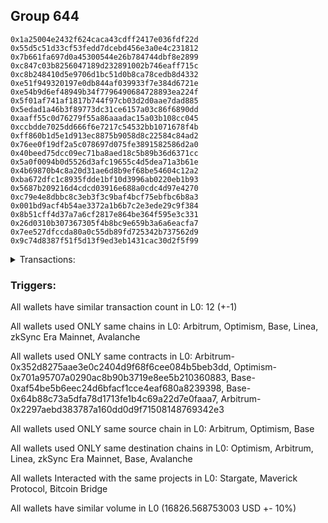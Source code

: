 ## Group 644

```0xc97ffee34f1a73e245c6589fa450d103d66cc7c8
0x1a25004e2432f624caca43cdff2417e036fdf22d
0x55d5c51d33cf53fedd7dcebd456e3a0e4c231812
0x7b661fa697d0a45300544e26b784744dbf8e2899
0xc847c03b8256047189d232891002b746eaff715c
0xc8b248410d5e9706d1bc51d0b8ca78cedb8d4332
0xe51f949320197e0db844af039933f7e384d6721e
0xe54b9d6ef48949b34f7796490684728893ea224f
0x5f01af741af1817b744f97cb03d2d0aae7dad885
0x5edad1a46b3f89773dc31ce6157a03c86f6890dd
0xaaff55c0d76279f55a86aaadac15a03b108cc045
0xccbdde7025dd666f6e7217c54532bb1071678f4b
0xff860b1d5e1d913ec8875b9058d8c22584c84ad2
0x76ee0f19df2a5c078697d075fe3891582586d2a0
0x40beed75dcc09ec71ba8aed18c5b89b36d6371cc
0x5a0f0094b0d5526d3afc19655c4d5dea71a3b61e
0x4b69870b4c8a20d31ae6d8b9ef68be54604c12a2
0xba672dfc1c8935fdde1bf10d3996ab0220eb1b93
0x5687b209216d4cdcd03916e688a0cdc4d97e4270
0xc79e4e8dbbc8c3eb3f3c9baf4bcf75ebfbc6b8a3
0x001bd9acf4b54ae3372a1b6b7c2e3ede29c9f384
0x8b51cff4d37a7a6cf2817e864be364f595e3c331
0x26d0310b307367305f4b8bc9e659b3a6a6eacfa7
0x7ee527dfccda80a0c55db89fd725342b737562d9
0x9c74d8387f51f5d13f9ed3eb1431cac30d2f5f99
```
<details>
<summary>Transactions:</summary>

Hashes: 

Wallet: 0xc97ffee34f1a73e245c6589fa450d103d66cc7c8

       Hash: 0x476b459a5b6caaaa519935389b4cbe6993ae2b64a17793897458d5a9eb7fda1a
         - source chain: Arbitrum
         - destination chain: Optimism
         - project: Stargate
         - contract: 0x352d8275aae3e0c2404d9f68f6cee084b5beb3dd
         - value USD: 2962.024723565
       Hash: 0xc7ad1efc722490eb30112d967590a4b36315b20db6141565c6a7aafacba5fb18
         - source chain: Arbitrum
         - destination chain: Optimism
         - project: Stargate
         - contract: 0x352d8275aae3e0c2404d9f68f6cee084b5beb3dd
         - value USD: 3.266555262
       Hash: 0xcca7d6e8ff145baf2d4eb6298b2b45d813542d725a3c953266a73e4d6e37574b
         - source chain: Optimism
         - destination chain: Arbitrum
         - project: Stargate
         - contract: 0x701a95707a0290ac8b90b3719e8ee5b210360883
         - value USD: 2960.247510304
       Hash: 0x6af355dfea9a9427db574b08f10a0585ac2285ea3e02c4e033d0858d2a8c9081
         - source chain: Base
         - destination chain: Linea
         - project: Stargate
         - contract: 0xaf54be5b6eec24d6bfacf1cce4eaf680a8239398
         - value USD: 3.134185343
       Hash: 0x7247daa513621b392f6d84ac7590e67cd6302315e9357dc1de5968fd4508dd6e
         - source chain: Base
         - destination chain: zkSync Era Mainnet
         - project: Maverick Protocol
         - contract: 0x64b88c73a5dfa78d1713fe1b4c69a22d7e0faaa7
       Hash: 0x96f456d544a3e10245bad809993cca8866c8ac61d3f010d815e8093822f0c60c
         - source chain: Arbitrum
         - destination chain: Base
         - project: Stargate
         - contract: 0x352d8275aae3e0c2404d9f68f6cee084b5beb3dd
         - value USD: 2665.371024401
       Hash: 0x18e949408b4febec5a4abccaaf050bbbee1903aaad6c7a84ec9e79f0f6dc899e
         - source chain: Arbitrum
         - destination chain: Avalanche
         - project: Bitcoin Bridge
         - contract: 0x2297aebd383787a160dd0d9f71508148769342e3
         - value USD: 3.193380199
       Hash: 0xf18864b7dbad92ae082a0cf3383c3a200dbcef390f8748b3794b3c84ceb3c17e
         - source chain: Base
         - destination chain: Arbitrum
         - project: Stargate
         - contract: 0xaf54be5b6eec24d6bfacf1cce4eaf680a8239398
         - value USD: 2668.691285569
       Hash: 0x8d1858bf46681187b9b231b93d78ad0b0759a26152bb67b884ca5c417102affa
         - source chain: Arbitrum
         - destination chain: Base
         - project: Stargate
         - contract: 0x352d8275aae3e0c2404d9f68f6cee084b5beb3dd
         - value USD: 2769.039408315
       Hash: 0xcb0c5c9e2e5867bf38eaa6fcc7fbcbaef3d0749e66cd34a5427c95a4997ed53c
         - source chain: Arbitrum
         - destination chain: Linea
         - project: Stargate
         - contract: 0x352d8275aae3e0c2404d9f68f6cee084b5beb3dd
         - value USD: 3.737409629
       Hash: 0xb074c32ab492b14ff0f322a76e629398db60cd93228f54b50809ea2979a21e67
         - source chain: Base
         - destination chain: Arbitrum
         - project: Stargate
         - contract: 0xaf54be5b6eec24d6bfacf1cce4eaf680a8239398
         - value USD: 2781.439353936
       Hash: 0x4eb3186c0af06b87d0a82d8188024121b86ff19df285b59f0abcef6d602f6ea5
         - source chain: Base
         - destination chain: Linea
         - project: Stargate
         - contract: 0xaf54be5b6eec24d6bfacf1cce4eaf680a8239398
         - value USD: 6.42391648
Wallet: 0x1a25004e2432f624caca43cdff2417e036fdf22d

       Hash:0x0860f8512015b347f26045e69810b33fd81429f95493fbe4179465ac7dffaed8
         - source chain: Arbitrum
         - destination chain: Optimism
         - project: Stargate
         - contract: 0x352d8275aae3e0c2404d9f68f6cee084b5beb3dd
         - value USD: 2962.024723565
       Hash:0xeff6fac27e9c44a6a4765368579bc536d55b947d7ea05605e68b4b8a5477cc02
         - source chain: Arbitrum
         - destination chain: Optimism
         - project: Stargate
         - contract: 0x352d8275aae3e0c2404d9f68f6cee084b5beb3dd
         - value USD: 3.266555204
       Hash:0xc236966d6a1f49481f21241d72b5ebcace8c7672afe45d1929f0d28fc307f5b1
         - source chain: Optimism
         - destination chain: Arbitrum
         - project: Stargate
         - contract: 0x701a95707a0290ac8b90b3719e8ee5b210360883
         - value USD: 2960.247510304
       Hash:0xbb61fe7d3cf7ca9f226b72a70e56d49d896615ebf1f727376fb1a9300f5eb326
         - source chain: Base
         - destination chain: Linea
         - project: Stargate
         - contract: 0xaf54be5b6eec24d6bfacf1cce4eaf680a8239398
         - value USD: 3.134185343
       Hash:0xa3ead88da1a6f15d8952cb06db5d0fbd151ed9b70c9d09527b2293237ec197b3
         - source chain: Base
         - destination chain: zkSync Era Mainnet
         - project: Maverick Protocol
         - contract: 0x64b88c73a5dfa78d1713fe1b4c69a22d7e0faaa7
       Hash:0xc9806ceb8b73352ffd994ec9c3d4b0671729e6c612c3896f4adb5095680eb664
         - source chain: Arbitrum
         - destination chain: Base
         - project: Stargate
         - contract: 0x352d8275aae3e0c2404d9f68f6cee084b5beb3dd
         - value USD: 2665.366910738
       Hash:0xd889fff3d69360ab287e51f7c14fb7bfd55382bc4efb843d17ca40c1961ed453
         - source chain: Arbitrum
         - destination chain: Avalanche
         - project: Bitcoin Bridge
         - contract: 0x2297aebd383787a160dd0d9f71508148769342e3
         - value USD: 3.21917943
       Hash:0x22a3fae44b6724dbbfedcde6e174c874d78e847547a772537c9cc3cb39a17b11
         - source chain: Base
         - destination chain: Arbitrum
         - project: Stargate
         - contract: 0xaf54be5b6eec24d6bfacf1cce4eaf680a8239398
         - value USD: 2668.686710775
       Hash:0x1b94132bedad29746f35df79b6aefc16ff5f1a850eecd4aae2c1481a8b9ed59b
         - source chain: Arbitrum
         - destination chain: Base
         - project: Stargate
         - contract: 0x352d8275aae3e0c2404d9f68f6cee084b5beb3dd
         - value USD: 2732.199040439
       Hash:0xeaa30a43a3482ef7a73f58dcb575de149703dabc372fd9ce4ea939d8e3415fc2
         - source chain: Arbitrum
         - destination chain: Linea
         - project: Stargate
         - contract: 0x352d8275aae3e0c2404d9f68f6cee084b5beb3dd
         - value USD: 3.737409629
       Hash:0x9c4e8162b2c210e988aa46bdd4bf5e59171339a28776638aa4af7152bdde5f53
         - source chain: Base
         - destination chain: Arbitrum
         - project: Stargate
         - contract: 0xaf54be5b6eec24d6bfacf1cce4eaf680a8239398
         - value USD: 2760.563876866
       Hash:0x2b50d3693feb01d70a50f55530c9a7f0fb8ad1a9ca68366f5344ef5e7a812ad3
         - source chain: Base
         - destination chain: Linea
         - project: Stargate
         - contract: 0xaf54be5b6eec24d6bfacf1cce4eaf680a8239398
         - value USD: 6.42391648
Wallet: 0x55d5c51d33cf53fedd7dcebd456e3a0e4c231812

       Hash:0x58ac4f7bc7d0610414690f9cb6965a6a4e2e080b8f576613da96fdf1a49abe84
         - source chain: Arbitrum
         - destination chain: Optimism
         - project: Stargate
         - contract: 0x352d8275aae3e0c2404d9f68f6cee084b5beb3dd
         - value USD: 2962.024723565
       Hash:0x869a267876a784c3f47f20eaa5fcae1c01b54e75e4af9fe699476ef856900205
         - source chain: Arbitrum
         - destination chain: Optimism
         - project: Stargate
         - contract: 0x352d8275aae3e0c2404d9f68f6cee084b5beb3dd
         - value USD: 3.266554913
       Hash:0x4b694fcbfb874eb1c28ea30a6e006a1d8dff3ac9128ca8dde9af1d3dfea9a4a7
         - source chain: Optimism
         - destination chain: Arbitrum
         - project: Stargate
         - contract: 0x701a95707a0290ac8b90b3719e8ee5b210360883
         - value USD: 2960.247510304
       Hash:0x7921049b1511e8a7da4f4cfff56c86917cf0a17b93ea04e8e0b04e2ce215c2fc
         - source chain: Base
         - destination chain: Linea
         - project: Stargate
         - contract: 0xaf54be5b6eec24d6bfacf1cce4eaf680a8239398
         - value USD: 3.134185343
       Hash:0xd8f76e4407a800be12930d9914123d050a2840a3028b8436dda474544244be6d
         - source chain: Base
         - destination chain: zkSync Era Mainnet
         - project: Maverick Protocol
         - contract: 0x64b88c73a5dfa78d1713fe1b4c69a22d7e0faaa7
       Hash:0x8af32161ad4a46324e0c82ae38eeb42183e887439125a717eab6676a0213ed3e
         - source chain: Arbitrum
         - destination chain: Base
         - project: Stargate
         - contract: 0x352d8275aae3e0c2404d9f68f6cee084b5beb3dd
         - value USD: 2669.786061566
       Hash:0x0b453a37313e372c627b41c41c0cf23a948364f7069b9834728e8c9f158823e2
         - source chain: Arbitrum
         - destination chain: Avalanche
         - project: Bitcoin Bridge
         - contract: 0x2297aebd383787a160dd0d9f71508148769342e3
         - value USD: 3.1886739
       Hash:0x2675c8a0358d8abd1971899355e845d7db14b2d227ad0a002d78cb8d80524703
         - source chain: Base
         - destination chain: Arbitrum
         - project: Stargate
         - contract: 0xaf54be5b6eec24d6bfacf1cce4eaf680a8239398
         - value USD: 2673.106355072
       Hash:0x5ba8b0a61fa5da3ea32f8816e086a3c83a470a4cfdfc4a18f48d83ffc3cb611c
         - source chain: Arbitrum
         - destination chain: Base
         - project: Stargate
         - contract: 0x352d8275aae3e0c2404d9f68f6cee084b5beb3dd
         - value USD: 2813.709267299
       Hash:0x69b51b27dad2689b4e4fc7a9cdd4c26ce4fb8ff4d4f4e0723ffc76447c5e7fe2
         - source chain: Arbitrum
         - destination chain: Linea
         - project: Stargate
         - contract: 0x352d8275aae3e0c2404d9f68f6cee084b5beb3dd
         - value USD: 3.737409629
       Hash:0xd19781db0461266edeffa69e7356a588722936a162b5d330fd8939aa45aba2c8
         - source chain: Base
         - destination chain: Arbitrum
         - project: Stargate
         - contract: 0xaf54be5b6eec24d6bfacf1cce4eaf680a8239398
         - value USD: 2826.049300499
       Hash:0x6c15cc0f7c600f23ea787b6218393ab08b724badc91d93a5249dc9fd8e2e89ba
         - source chain: Base
         - destination chain: Linea
         - project: Stargate
         - contract: 0xaf54be5b6eec24d6bfacf1cce4eaf680a8239398
         - value USD: 6.42391648
Wallet: 0x7b661fa697d0a45300544e26b784744dbf8e2899

       Hash:0x6796b44c6de8ec3846058db28254e27dd02ac184f65d8a55d817fba4302827eb
         - source chain: Arbitrum
         - destination chain: Optimism
         - project: Stargate
         - contract: 0x352d8275aae3e0c2404d9f68f6cee084b5beb3dd
         - value USD: 2962.024723565
       Hash:0x139b6300199864ad6833e86e987b105dd7ef4c0140007cdb495328d4d96a9625
         - source chain: Arbitrum
         - destination chain: Optimism
         - project: Stargate
         - contract: 0x352d8275aae3e0c2404d9f68f6cee084b5beb3dd
         - value USD: 3.266554853
       Hash:0x93f03bd3cfc1f9438128244ca3a11f553e949eee43525f57c45cd3147b4cf629
         - source chain: Optimism
         - destination chain: Arbitrum
         - project: Stargate
         - contract: 0x701a95707a0290ac8b90b3719e8ee5b210360883
         - value USD: 2960.247510304
       Hash:0x5b736b46b78305919af695bec7b36bbd6daafe80556fd121e3ff7c5506a31f08
         - source chain: Base
         - destination chain: Linea
         - project: Stargate
         - contract: 0xaf54be5b6eec24d6bfacf1cce4eaf680a8239398
         - value USD: 3.134185343
       Hash:0x0f44f71855b883665865a40237d9443a27e5e2b58c005a7b1704c566b13dff28
         - source chain: Base
         - destination chain: zkSync Era Mainnet
         - project: Maverick Protocol
         - contract: 0x64b88c73a5dfa78d1713fe1b4c69a22d7e0faaa7
       Hash:0x5e160bf7b1d5916df3c7e77bd500bd43dd9b1a989bf58a7c94633338ba7a04b9
         - source chain: Arbitrum
         - destination chain: Base
         - project: Stargate
         - contract: 0x352d8275aae3e0c2404d9f68f6cee084b5beb3dd
         - value USD: 2669.689303443
       Hash:0xeca4c4a88b2df46f73466058cea5e4cc3361ab6d6d6d7fcea9b4944a98e08e04
         - source chain: Arbitrum
         - destination chain: Avalanche
         - project: Bitcoin Bridge
         - contract: 0x2297aebd383787a160dd0d9f71508148769342e3
         - value USD: 3.265031183
       Hash:0x2ab3bdf5dcfee4f1d859c3559ca5b0cf4cddd075600bd2496c7e77b40f2ef635
         - source chain: Base
         - destination chain: Arbitrum
         - project: Stargate
         - contract: 0xaf54be5b6eec24d6bfacf1cce4eaf680a8239398
         - value USD: 2673.010135244
       Hash:0xd4aa28b98bc54912a410267ec22ed203e3b4361936ab90ee886cc6d6e95ae902
         - source chain: Arbitrum
         - destination chain: Base
         - project: Stargate
         - contract: 0x352d8275aae3e0c2404d9f68f6cee084b5beb3dd
         - value USD: 2786.715716327
       Hash:0x291da3e9a68728180c53c9e48491f0959cbe21459cdc5a66920743fbfbac18f7
         - source chain: Arbitrum
         - destination chain: Linea
         - project: Stargate
         - contract: 0x352d8275aae3e0c2404d9f68f6cee084b5beb3dd
         - value USD: 3.737409629
       Hash:0x137e4bf40ae9b5d29fd3cc340d41b1e072ecfc0efe38ecf1e11d15218ced6814
         - source chain: Base
         - destination chain: Arbitrum
         - project: Stargate
         - contract: 0xaf54be5b6eec24d6bfacf1cce4eaf680a8239398
         - value USD: 2799.036810283
       Hash:0xa6f9ef4c790cc379f2385f0e1a309bd701b2cd3f3da6ce0dfe9a4ecc1d880279
         - source chain: Base
         - destination chain: Linea
         - project: Stargate
         - contract: 0xaf54be5b6eec24d6bfacf1cce4eaf680a8239398
         - value USD: 6.42391648
Wallet: 0xc847c03b8256047189d232891002b746eaff715c

       Hash:0x6d09ad1a15f9b3aa6bc77c7d1c3cf71f51b002cf777ec9e7283946f6d86f4c7a
         - source chain: Arbitrum
         - destination chain: Optimism
         - project: Stargate
         - contract: 0x352d8275aae3e0c2404d9f68f6cee084b5beb3dd
         - value USD: 2938.308436146
       Hash:0xa108f58ed16e77cdc7926778465d435d6020ba308ab9bd7bb419b6f721dddf13
         - source chain: Arbitrum
         - destination chain: Optimism
         - project: Stargate
         - contract: 0x352d8275aae3e0c2404d9f68f6cee084b5beb3dd
         - value USD: 3.266491626
       Hash:0x722b2bbf1ec6f2cde4e845768e2654596687cf04f30b98760a2cf5fdbad326ea
         - source chain: Optimism
         - destination chain: Arbitrum
         - project: Stargate
         - contract: 0x701a95707a0290ac8b90b3719e8ee5b210360883
         - value USD: 2936.545451958
       Hash:0x845273260c1854966f5e47b4da743b049707a1f99455da6122e001cef1c052ad
         - source chain: Base
         - destination chain: Linea
         - project: Stargate
         - contract: 0xaf54be5b6eec24d6bfacf1cce4eaf680a8239398
         - value USD: 3.134185343
       Hash:0xd8b8c7fbda5c9b47e37b3db48a64525cdbfeacc0cb25345a1f51858aed4d2615
         - source chain: Base
         - destination chain: zkSync Era Mainnet
         - project: Maverick Protocol
         - contract: 0x64b88c73a5dfa78d1713fe1b4c69a22d7e0faaa7
       Hash:0x8d2dc649e7d1d8ba709c10bc38af935d80cff5663454133816f487ebf33b7a9f
         - source chain: Arbitrum
         - destination chain: Base
         - project: Stargate
         - contract: 0x352d8275aae3e0c2404d9f68f6cee084b5beb3dd
         - value USD: 2641.999804541
       Hash:0x2b848666bffeb000edbd82adf486fb3214114b483a67cd442a653a1e93ad216c
         - source chain: Arbitrum
         - destination chain: Avalanche
         - project: Bitcoin Bridge
         - contract: 0x2297aebd383787a160dd0d9f71508148769342e3
         - value USD: 3.240778192
       Hash:0xda0b51880eaa5c2a8d58302c36ff4633f31d967e7e2d19559a1df017438ea792
         - source chain: Base
         - destination chain: Arbitrum
         - project: Stargate
         - contract: 0xaf54be5b6eec24d6bfacf1cce4eaf680a8239398
         - value USD: 2645.319369392
       Hash:0x8804589c2f5231c418a008655e3b9f766668bc282f720ce8e79586b16b55dda6
         - source chain: Arbitrum
         - destination chain: Base
         - project: Stargate
         - contract: 0x352d8275aae3e0c2404d9f68f6cee084b5beb3dd
         - value USD: 2775.538555441
       Hash:0x32a4ee6ad4ff0d8cde825ef0ccd15fd02ad00a14bfce460e8d85d3ba6a7df200
         - source chain: Arbitrum
         - destination chain: Linea
         - project: Stargate
         - contract: 0x352d8275aae3e0c2404d9f68f6cee084b5beb3dd
         - value USD: 3.737409629
       Hash:0x503eb28a811e6095ec60ef2233a8f9d5af1f6d37a0012d82dd671c5baae34573
         - source chain: Base
         - destination chain: Arbitrum
         - project: Stargate
         - contract: 0xaf54be5b6eec24d6bfacf1cce4eaf680a8239398
         - value USD: 2787.834250655
       Hash:0x1ddaa65cf4e416abe89fa3f548932f0c0454e6096fd35b192d380bde30a5cb09
         - source chain: Base
         - destination chain: Linea
         - project: Stargate
         - contract: 0xaf54be5b6eec24d6bfacf1cce4eaf680a8239398
         - value USD: 6.42391648
Wallet: 0xc8b248410d5e9706d1bc51d0b8ca78cedb8d4332

       Hash:0xba9731c8ad52886803cb2f8c01bcf2f254632841e220a61dbdc51da81dccaaba
         - source chain: Arbitrum
         - destination chain: Optimism
         - project: Stargate
         - contract: 0x352d8275aae3e0c2404d9f68f6cee084b5beb3dd
         - value USD: 2958.471362899
       Hash:0x395fa62421b9f885a83af26512c7898d768c4c4e2e94a6d06f65e3b936da68e4
         - source chain: Arbitrum
         - destination chain: Optimism
         - project: Stargate
         - contract: 0x352d8275aae3e0c2404d9f68f6cee084b5beb3dd
         - value USD: 3.265408338
       Hash:0xca0594d9512c16c4b6a9cf71d04b9d9422033e6cb76b76c956d8da86079cb0dc
         - source chain: Optimism
         - destination chain: Arbitrum
         - project: Stargate
         - contract: 0x701a95707a0290ac8b90b3719e8ee5b210360883
         - value USD: 2956.69628035
       Hash:0x7a330bba1eadde0a9e630f1174a7ca095e1413ab0a8094590af17f10213884c1
         - source chain: Base
         - destination chain: Linea
         - project: Stargate
         - contract: 0xaf54be5b6eec24d6bfacf1cce4eaf680a8239398
         - value USD: 3.134185343
       Hash:0x6c25fe884dd436afbe43808e2ec8283e16ceb799e5d97610f7b42b10190267e1
         - source chain: Base
         - destination chain: zkSync Era Mainnet
         - project: Maverick Protocol
         - contract: 0x64b88c73a5dfa78d1713fe1b4c69a22d7e0faaa7
       Hash:0x1af41d10590d0488b48d15e0dac789ac8cc3b774ea16cdb4a3a9e5e156cb8841
         - source chain: Arbitrum
         - destination chain: Base
         - project: Stargate
         - contract: 0x352d8275aae3e0c2404d9f68f6cee084b5beb3dd
         - value USD: 2665.368397339
       Hash:0x93a43e8f6e67155dbad8b7f62eed3415271cf6e2415161726ee4a83660069748
         - source chain: Arbitrum
         - destination chain: Avalanche
         - project: Bitcoin Bridge
         - contract: 0x2297aebd383787a160dd0d9f71508148769342e3
         - value USD: 3.37049626
       Hash:0x082eb28c02c65c10f911ea4ed5a50fc1e445f2746bed9c94be8374b253abf392
         - source chain: Base
         - destination chain: Arbitrum
         - project: Stargate
         - contract: 0xaf54be5b6eec24d6bfacf1cce4eaf680a8239398
         - value USD: 2668.686883956
       Hash:0x70403e790b7a5037ddb1aca5beec9552b1d8b0d48f575aeb5802fc85036ffcbb
         - source chain: Arbitrum
         - destination chain: Base
         - project: Stargate
         - contract: 0x352d8275aae3e0c2404d9f68f6cee084b5beb3dd
         - value USD: 2756.153496142
       Hash:0x5d6bafb808f849ba6f1ef4130e5767df374d3b28d3f569d49f51409e9b06cbae
         - source chain: Arbitrum
         - destination chain: Linea
         - project: Stargate
         - contract: 0x352d8275aae3e0c2404d9f68f6cee084b5beb3dd
         - value USD: 3.737409629
       Hash:0x24ffd4e9e587116af0b49eddc864a828672ea283c9271e867c30365f1f715050
         - source chain: Base
         - destination chain: Arbitrum
         - project: Stargate
         - contract: 0xaf54be5b6eec24d6bfacf1cce4eaf680a8239398
         - value USD: 2774.270416423
       Hash:0xd5a6a8d25fc9cf70ada90c014260c2d448a1cb39a6e90c29d25820f4b28c76f3
         - source chain: Base
         - destination chain: Linea
         - project: Stargate
         - contract: 0xaf54be5b6eec24d6bfacf1cce4eaf680a8239398
         - value USD: 6.42391648
Wallet: 0xe51f949320197e0db844af039933f7e384d6721e

       Hash:0xbd10fef549030fc74b7d930a51a0364ddeafde886d033ed5b6ca032701a07b46
         - source chain: Arbitrum
         - destination chain: Optimism
         - project: Stargate
         - contract: 0x352d8275aae3e0c2404d9f68f6cee084b5beb3dd
         - value USD: 2958.471362899
       Hash:0x6abe4d9f4e9c4a6e5aebf95c50b12013be117224995268e30f93d0720970a89b
         - source chain: Arbitrum
         - destination chain: Optimism
         - project: Stargate
         - contract: 0x352d8275aae3e0c2404d9f68f6cee084b5beb3dd
         - value USD: 3.265408397
       Hash:0xcbd4eb78d33d87ce52d63ceba17cad4a380c9be042296436a32e9ceff86b0350
         - source chain: Optimism
         - destination chain: Arbitrum
         - project: Stargate
         - contract: 0x701a95707a0290ac8b90b3719e8ee5b210360883
         - value USD: 2956.69628035
       Hash:0xe2e31318b83cc1420c1ad32cd92483d723f6c12763e688b15a4c8fa83968453e
         - source chain: Base
         - destination chain: Linea
         - project: Stargate
         - contract: 0xaf54be5b6eec24d6bfacf1cce4eaf680a8239398
         - value USD: 3.134185343
       Hash:0xf508ecf556ec25cea3fc4459563a27c278413d986e1869324e33010070479c51
         - source chain: Base
         - destination chain: zkSync Era Mainnet
         - project: Maverick Protocol
         - contract: 0x64b88c73a5dfa78d1713fe1b4c69a22d7e0faaa7
       Hash:0x58df231f31694f48b06a93b33d76fa7697a0098a1ed997aaceb91e5df95c0f4c
         - source chain: Arbitrum
         - destination chain: Base
         - project: Stargate
         - contract: 0x352d8275aae3e0c2404d9f68f6cee084b5beb3dd
         - value USD: 2665.372967187
       Hash:0x44daa9c706b5158be7d506deae3d8009d6ee88c1dce486a7c2c4962206adc229
         - source chain: Arbitrum
         - destination chain: Avalanche
         - project: Bitcoin Bridge
         - contract: 0x2297aebd383787a160dd0d9f71508148769342e3
         - value USD: 3.367299112
       Hash:0x5ace8db2c54246b668ce18f55e24fc3a3421a3992fd2495e208d0aec529f47fc
         - source chain: Base
         - destination chain: Arbitrum
         - project: Stargate
         - contract: 0xaf54be5b6eec24d6bfacf1cce4eaf680a8239398
         - value USD: 2668.691634935
       Hash:0x143e92d853735be0ffebeeba7ef610059af59433644aca5a1853c908b52f0c82
         - source chain: Arbitrum
         - destination chain: Base
         - project: Stargate
         - contract: 0x352d8275aae3e0c2404d9f68f6cee084b5beb3dd
         - value USD: 2777.290166824
       Hash:0x8a5fd839ef2adb6b8d4cbea1230b897d4a88cc24e476a62b53980f5924452fa0
         - source chain: Arbitrum
         - destination chain: Linea
         - project: Stargate
         - contract: 0x352d8275aae3e0c2404d9f68f6cee084b5beb3dd
         - value USD: 3.737409629
       Hash:0x167d91e73b6cffefda2eb89089e83681ae0cfebc8c76a346e0fefcfed034d8cb
         - source chain: Base
         - destination chain: Arbitrum
         - project: Stargate
         - contract: 0xaf54be5b6eec24d6bfacf1cce4eaf680a8239398
         - value USD: 2795.510049673
       Hash:0x3eeb9b37b0af196d7d149e4735fe16b8f0f428dd1d03dcb805f5e58052ce83c1
         - source chain: Base
         - destination chain: Linea
         - project: Stargate
         - contract: 0xaf54be5b6eec24d6bfacf1cce4eaf680a8239398
         - value USD: 6.42391648
Wallet: 0xe54b9d6ef48949b34f7796490684728893ea224f

       Hash:0xdb8caf719afdd67603daae4055f1c8671c6dd5d764c6c5d105f93359633bd05f
         - source chain: Arbitrum
         - destination chain: Optimism
         - project: Stargate
         - contract: 0x352d8275aae3e0c2404d9f68f6cee084b5beb3dd
         - value USD: 2958.471362899
       Hash:0x3892f2ecb84e9822568e3a965888129074efdfd4e70d4d5653b7e5810a5ac336
         - source chain: Arbitrum
         - destination chain: Optimism
         - project: Stargate
         - contract: 0x352d8275aae3e0c2404d9f68f6cee084b5beb3dd
         - value USD: 3.265391553
       Hash:0xb708744c3282ab298231fbe4f84d2782a431b85142e297ddab419187495af199
         - source chain: Optimism
         - destination chain: Arbitrum
         - project: Stargate
         - contract: 0x701a95707a0290ac8b90b3719e8ee5b210360883
         - value USD: 2956.69628035
       Hash:0x61df6d0a738fa0a4f2150da152e9ab966af29ff702a805e1f5e52a39894eac4a
         - source chain: Base
         - destination chain: Linea
         - project: Stargate
         - contract: 0xaf54be5b6eec24d6bfacf1cce4eaf680a8239398
         - value USD: 3.134185343
       Hash:0x195e3f69581887b8694c0d64e2327753ccad9e7e3139e026dd1aa3d8b93265a4
         - source chain: Base
         - destination chain: zkSync Era Mainnet
         - project: Maverick Protocol
         - contract: 0x64b88c73a5dfa78d1713fe1b4c69a22d7e0faaa7
       Hash:0x28317185146c263780b5024a47058d381e1c3e657a0bbe778f0d363e50e15f54
         - source chain: Arbitrum
         - destination chain: Base
         - project: Stargate
         - contract: 0x352d8275aae3e0c2404d9f68f6cee084b5beb3dd
         - value USD: 2669.782547145
       Hash:0x2e0b63d5d303318bdf6710978144258ac1623212bdec9edcde4622af45262589
         - source chain: Arbitrum
         - destination chain: Avalanche
         - project: Bitcoin Bridge
         - contract: 0x2297aebd383787a160dd0d9f71508148769342e3
         - value USD: 3.35976623
       Hash:0xc304ecb8fb8ff07935fc7bb0f20829dc10abbd6aefe36290b16907916e003c2f
         - source chain: Base
         - destination chain: Arbitrum
         - project: Stargate
         - contract: 0xaf54be5b6eec24d6bfacf1cce4eaf680a8239398
         - value USD: 2673.101353831
       Hash:0x5e53d979edacf197f2aa2bae09333ca44032da3d7afe594d736327b0dc685e9b
         - source chain: Arbitrum
         - destination chain: Base
         - project: Stargate
         - contract: 0x352d8275aae3e0c2404d9f68f6cee084b5beb3dd
         - value USD: 2821.758565564
       Hash:0xba0d3e4396b2682b347664e6d9c38b60e90ae5f04a61075b2694e24cce916125
         - source chain: Arbitrum
         - destination chain: Linea
         - project: Stargate
         - contract: 0x352d8275aae3e0c2404d9f68f6cee084b5beb3dd
         - value USD: 3.737409629
       Hash:0xcffbe1fa2c814f182e7873ab3f13f7c01ea65c4a19c6ed25894297c6cd334f4c
         - source chain: Base
         - destination chain: Arbitrum
         - project: Stargate
         - contract: 0xaf54be5b6eec24d6bfacf1cce4eaf680a8239398
         - value USD: 2839.886634185
       Hash:0xc625c52529c961ea96dbc39243b66daaef1a347c7bc79eca34481c2d3c431281
         - source chain: Base
         - destination chain: Linea
         - project: Stargate
         - contract: 0xaf54be5b6eec24d6bfacf1cce4eaf680a8239398
         - value USD: 6.42391648
Wallet: 0x5f01af741af1817b744f97cb03d2d0aae7dad885

       Hash:0xb5e203823d85893cc87fb9d1494497511c7d5fa16c6b32ac25d4a1a822f142ae
         - source chain: Arbitrum
         - destination chain: Optimism
         - project: Stargate
         - contract: 0x352d8275aae3e0c2404d9f68f6cee084b5beb3dd
         - value USD: 2958.471362899
       Hash:0x3eefa02613351305d3cb000177ccb44859db519df0350a4c0b995ef5a76b6413
         - source chain: Arbitrum
         - destination chain: Optimism
         - project: Stargate
         - contract: 0x352d8275aae3e0c2404d9f68f6cee084b5beb3dd
         - value USD: 3.265391494
       Hash:0xd1178d31a5a1ed65b10590e2993f911158d118742dfb43eb2a8fd981f1e16e0d
         - source chain: Optimism
         - destination chain: Arbitrum
         - project: Stargate
         - contract: 0x701a95707a0290ac8b90b3719e8ee5b210360883
         - value USD: 2956.69628035
       Hash:0x4d3326ae8895bfc5fad480b5897843f8685414b3f7ce2b5dbe1f1cf0d3ce3696
         - source chain: Base
         - destination chain: Linea
         - project: Stargate
         - contract: 0xaf54be5b6eec24d6bfacf1cce4eaf680a8239398
         - value USD: 3.134185343
       Hash:0x385cd24f967c494c3983aaa0c83d485005eb7c0078c0c896f0ccec5bff228afb
         - source chain: Base
         - destination chain: zkSync Era Mainnet
         - project: Maverick Protocol
         - contract: 0x64b88c73a5dfa78d1713fe1b4c69a22d7e0faaa7
       Hash:0xb381fac4f92d83561c8798cd4ef50e812686cb629a2ec3cc38056dec2fb8eb3f
         - source chain: Arbitrum
         - destination chain: Base
         - project: Stargate
         - contract: 0x352d8275aae3e0c2404d9f68f6cee084b5beb3dd
         - value USD: 2669.686447288
       Hash:0x0b383c91422a0a677cb5ee865a66293406a38538d9aa56152a6e5232fb1f5314
         - source chain: Arbitrum
         - destination chain: Avalanche
         - project: Bitcoin Bridge
         - contract: 0x2297aebd383787a160dd0d9f71508148769342e3
         - value USD: 3.344410591
       Hash:0x88beff0ecdd96785aabf71bd1c91e82d1e1a8ece1207789b791fef1630a3ebb4
         - source chain: Base
         - destination chain: Arbitrum
         - project: Stargate
         - contract: 0xaf54be5b6eec24d6bfacf1cce4eaf680a8239398
         - value USD: 2673.005905812
       Hash:0x105d89a1e55cfb5e19329f1a49cae3588ef2670d4d6c050320e29fa6e54c5ee9
         - source chain: Arbitrum
         - destination chain: Base
         - project: Stargate
         - contract: 0x352d8275aae3e0c2404d9f68f6cee084b5beb3dd
         - value USD: 2794.712571287
       Hash:0xffeaef6f7bccc879c1b4c6606f9d0d3431aea8f7ef0b8f197e274b1a2b639419
         - source chain: Arbitrum
         - destination chain: Linea
         - project: Stargate
         - contract: 0x352d8275aae3e0c2404d9f68f6cee084b5beb3dd
         - value USD: 3.737409629
       Hash:0xe99636b967665ca6b40c5d7b965c3e06b398c410c4ed772c76ed49243d7f3875
         - source chain: Base
         - destination chain: Arbitrum
         - project: Stargate
         - contract: 0xaf54be5b6eec24d6bfacf1cce4eaf680a8239398
         - value USD: 2812.887950517
       Hash:0xddf966998133531facf4b50a099a79761bf6a752c97d46729fc26d71bfef76a5
         - source chain: Base
         - destination chain: Linea
         - project: Stargate
         - contract: 0xaf54be5b6eec24d6bfacf1cce4eaf680a8239398
         - value USD: 6.42391648
Wallet: 0x5edad1a46b3f89773dc31ce6157a03c86f6890dd

       Hash:0x5f00477a1cc581efa8207d58e15dc5fee6e1d8628096b69f8d4f81784b805ce8
         - source chain: Arbitrum
         - destination chain: Optimism
         - project: Stargate
         - contract: 0x352d8275aae3e0c2404d9f68f6cee084b5beb3dd
         - value USD: 2934.783525626
       Hash:0xacffb2dce825b84de9df508486c9a17eac0f4d141584fc77312119230a926628
         - source chain: Arbitrum
         - destination chain: Optimism
         - project: Stargate
         - contract: 0x352d8275aae3e0c2404d9f68f6cee084b5beb3dd
         - value USD: 3.265362577
       Hash:0xdbb65d5dc90c314f26f73bb83b6784b50fa59860e324d7dd55f0d46c5b6ff0f3
         - source chain: Optimism
         - destination chain: Arbitrum
         - project: Stargate
         - contract: 0x701a95707a0290ac8b90b3719e8ee5b210360883
         - value USD: 2933.022656151
       Hash:0xe24113a3fb4eaf917bf6d8add1ef72f7525597454b3c4e517f72acedea1f6475
         - source chain: Base
         - destination chain: Linea
         - project: Stargate
         - contract: 0xaf54be5b6eec24d6bfacf1cce4eaf680a8239398
         - value USD: 3.134185343
       Hash:0x762a3b27dea1f38959a1588a5def7eb2cbc2bb26c45d7b9c95e5b9affa95c0b8
         - source chain: Base
         - destination chain: zkSync Era Mainnet
         - project: Maverick Protocol
         - contract: 0x64b88c73a5dfa78d1713fe1b4c69a22d7e0faaa7
       Hash:0x0edf408b92523a1c44e5988a6e714ca6aee2f1d5bcfed9a8dc2a0663f1c3b13a
         - source chain: Arbitrum
         - destination chain: Base
         - project: Stargate
         - contract: 0x352d8275aae3e0c2404d9f68f6cee084b5beb3dd
         - value USD: 2642.030112796
       Hash:0x6cf0626c8be14091312d233a7ce730f803615f2c06183fac7e1a501da93f4449
         - source chain: Arbitrum
         - destination chain: Avalanche
         - project: Bitcoin Bridge
         - contract: 0x2297aebd383787a160dd0d9f71508148769342e3
         - value USD: 3.344410591
       Hash:0xd062271102f6b675a49ef501e5bc68a7eed0b9b4cfb30c091bc8fe507eb8f9f0
         - source chain: Base
         - destination chain: Arbitrum
         - project: Stargate
         - contract: 0xaf54be5b6eec24d6bfacf1cce4eaf680a8239398
         - value USD: 2645.348303712
       Hash:0x02ea3791797a49b34d9cdaaadcdbcd6a89aa4841abeac9982e942f0d30a54bfe
         - source chain: Arbitrum
         - destination chain: Base
         - project: Stargate
         - contract: 0x352d8275aae3e0c2404d9f68f6cee084b5beb3dd
         - value USD: 2783.453604841
       Hash:0x0a4fac61a2eeae1ef23cff2754126e87566338f6d9a6ea996d0519c87a6d2cb2
         - source chain: Arbitrum
         - destination chain: Linea
         - project: Stargate
         - contract: 0x352d8275aae3e0c2404d9f68f6cee084b5beb3dd
         - value USD: 3.737409629
       Hash:0x6b69b20ea750baa148e12fb9843daf4cc1af64c418d19d6a1a495fe6bec6be64
         - source chain: Base
         - destination chain: Arbitrum
         - project: Stargate
         - contract: 0xaf54be5b6eec24d6bfacf1cce4eaf680a8239398
         - value USD: 2801.556527116
       Hash:0xadcbafb6d5053a6659f4646d03c9b0e10b521893ad86fba754e29f92f2744535
         - source chain: Base
         - destination chain: Linea
         - project: Stargate
         - contract: 0xaf54be5b6eec24d6bfacf1cce4eaf680a8239398
         - value USD: 6.42391648
Wallet: 0xaaff55c0d76279f55a86aaadac15a03b108cc045

       Hash:0x134e22755b9966a2f8799165526777ace51c6bfb8edfd920e06163ddddccb0af
         - source chain: Arbitrum
         - destination chain: Optimism
         - project: Stargate
         - contract: 0x352d8275aae3e0c2404d9f68f6cee084b5beb3dd
         - value USD: 2954.922263656
       Hash:0xb15f4a1d72a81e29b5042c9cbb843f7ed6344213c3379ecb42d420cb8a6a71f5
         - source chain: Arbitrum
         - destination chain: Optimism
         - project: Stargate
         - contract: 0x352d8275aae3e0c2404d9f68f6cee084b5beb3dd
         - value USD: 3.264933329
       Hash:0x6a41e021dda445db997d8e942b5bf60ceaad3b9346e89d262eec723e9e97a0f4
         - source chain: Optimism
         - destination chain: Arbitrum
         - project: Stargate
         - contract: 0x701a95707a0290ac8b90b3719e8ee5b210360883
         - value USD: 2953.149310818
       Hash:0xcf03ae64c58b4c56ee1701ded834d1bc71d527299c29ff5d7fef60847609d76a
         - source chain: Base
         - destination chain: Linea
         - project: Stargate
         - contract: 0xaf54be5b6eec24d6bfacf1cce4eaf680a8239398
         - value USD: 3.134185343
       Hash:0x6bc117ce17530102b2752775d481f5ccdb9df8883db8fbe1096181f722c7b227
         - source chain: Base
         - destination chain: zkSync Era Mainnet
         - project: Maverick Protocol
         - contract: 0x64b88c73a5dfa78d1713fe1b4c69a22d7e0faaa7
       Hash:0xa2dd5aa0b13156b13c28e59f605d580e7bae30e73093b4749c68c7f3aebe7325
         - source chain: Arbitrum
         - destination chain: Base
         - project: Stargate
         - contract: 0x352d8275aae3e0c2404d9f68f6cee084b5beb3dd
         - value USD: 2665.373316328
       Hash:0xed7c0e19d1060578b02181cb92f3505940857ad3df5492ed31de0b43abe6ed85
         - source chain: Arbitrum
         - destination chain: Avalanche
         - project: Bitcoin Bridge
         - contract: 0x2297aebd383787a160dd0d9f71508148769342e3
         - value USD: 3.655227204
       Hash:0xc128fe33a7233d72a1dc2b1670d4254cbfd1710a72dae28b6e756cb463af8565
         - source chain: Base
         - destination chain: Arbitrum
         - project: Stargate
         - contract: 0xaf54be5b6eec24d6bfacf1cce4eaf680a8239398
         - value USD: 2668.693674072
       Hash:0x8b1582cfff331bfc43b201a62693d478a79ae44658ace67361ea8c0d448c2e1b
         - source chain: Arbitrum
         - destination chain: Base
         - project: Stargate
         - contract: 0x352d8275aae3e0c2404d9f68f6cee084b5beb3dd
         - value USD: 2790.620695284
       Hash:0xe19379722c78aeaa1e74574218940153db3b0e9d8af0eeb77968798eb07ee448
         - source chain: Arbitrum
         - destination chain: Linea
         - project: Stargate
         - contract: 0x352d8275aae3e0c2404d9f68f6cee084b5beb3dd
         - value USD: 3.737409629
       Hash:0x5816470ee66ed7d8659d661e9732d16a80f66b56994bc7c0a046023252a39b01
         - source chain: Base
         - destination chain: Arbitrum
         - project: Stargate
         - contract: 0xaf54be5b6eec24d6bfacf1cce4eaf680a8239398
         - value USD: 2808.571811283
       Hash:0x32ad02f673c6f5c503cd13d027b81610f2a7ff90e8dc53ffd62f53f800830ee6
         - source chain: Base
         - destination chain: Linea
         - project: Stargate
         - contract: 0xaf54be5b6eec24d6bfacf1cce4eaf680a8239398
         - value USD: 6.42391648
Wallet: 0xccbdde7025dd666f6e7217c54532bb1071678f4b

       Hash:0xdbe50130054025757570363e369f6f18b5dc9f46e18cb19da1c087967d9da8ff
         - source chain: Arbitrum
         - destination chain: Optimism
         - project: Stargate
         - contract: 0x352d8275aae3e0c2404d9f68f6cee084b5beb3dd
         - value USD: 2954.922263656
       Hash:0xcaa9678c28db8a81e1a137e16057bfe11ecf8aa1f2aab980cae397404fe753fc
         - source chain: Arbitrum
         - destination chain: Optimism
         - project: Stargate
         - contract: 0x352d8275aae3e0c2404d9f68f6cee084b5beb3dd
         - value USD: 3.264933388
       Hash:0x9ab97f587ed6bba661a2a7dca776ad24c8f84fec9ad637c40d7a589b78420320
         - source chain: Optimism
         - destination chain: Arbitrum
         - project: Stargate
         - contract: 0x701a95707a0290ac8b90b3719e8ee5b210360883
         - value USD: 2953.149310818
       Hash:0xeaa9b690dfdbb41429b38c1dc5ca98d47ebf7f8c6ab183af1d9483e31fb4fa48
         - source chain: Base
         - destination chain: Linea
         - project: Stargate
         - contract: 0xaf54be5b6eec24d6bfacf1cce4eaf680a8239398
         - value USD: 3.134185343
       Hash:0xa29d8130b23741bd10b2c25739ebf667be9793cae9452ced770c87269695efde
         - source chain: Base
         - destination chain: zkSync Era Mainnet
         - project: Maverick Protocol
         - contract: 0x64b88c73a5dfa78d1713fe1b4c69a22d7e0faaa7
       Hash:0x48ee141aab4e60e50011ee5c1bb1891ff2e51787fa42dff9536e3375ee7c3c50
         - source chain: Arbitrum
         - destination chain: Base
         - project: Stargate
         - contract: 0x352d8275aae3e0c2404d9f68f6cee084b5beb3dd
         - value USD: 2665.368570409
       Hash:0x21aac800741c94a07f59151a89b565eec6f3338bd0a207fd421a87ab855e7c55
         - source chain: Arbitrum
         - destination chain: Avalanche
         - project: Bitcoin Bridge
         - contract: 0x2297aebd383787a160dd0d9f71508148769342e3
         - value USD: 3.722670934
       Hash:0x310bc18355280443805718d07ca83c29bc9e5c7fe5fe712daca31046b6542046
         - source chain: Base
         - destination chain: Arbitrum
         - project: Stargate
         - contract: 0xaf54be5b6eec24d6bfacf1cce4eaf680a8239398
         - value USD: 2668.688710871
       Hash:0xbefac2f0fe0a61568d4be62dab166ce268c277180a8ce430b82da5eafa2991c8
         - source chain: Arbitrum
         - destination chain: Base
         - project: Stargate
         - contract: 0x352d8275aae3e0c2404d9f68f6cee084b5beb3dd
         - value USD: 2769.345200504
       Hash:0x0bcedc36dfbeebaebdfe9723c2cc931280f1b6053e8519b046a5c7c979c7d05c
         - source chain: Arbitrum
         - destination chain: Linea
         - project: Stargate
         - contract: 0x352d8275aae3e0c2404d9f68f6cee084b5beb3dd
         - value USD: 3.737409629
       Hash:0x7af1117d04e21516ae14ff72e5db344a8a1cd7c9a4bfd97d197249db34540872
         - source chain: Base
         - destination chain: Arbitrum
         - project: Stargate
         - contract: 0xaf54be5b6eec24d6bfacf1cce4eaf680a8239398
         - value USD: 2787.089382243
       Hash:0x69d1fa773cebe761153764370dc0c4119fb76c1f35622b6f12a80a8d06354621
         - source chain: Base
         - destination chain: Linea
         - project: Stargate
         - contract: 0xaf54be5b6eec24d6bfacf1cce4eaf680a8239398
         - value USD: 6.42391648
Wallet: 0xff860b1d5e1d913ec8875b9058d8c22584c84ad2

       Hash:0x1eec43a5c1dfe035501be218987f19399a8da74f8473880c1a1d6c0e2b790d20
         - source chain: Arbitrum
         - destination chain: Optimism
         - project: Stargate
         - contract: 0x352d8275aae3e0c2404d9f68f6cee084b5beb3dd
         - value USD: 2954.922263656
       Hash:0xe2b0034e1a23885175c81a7cc16be971a0ed2b39c751629be02a02d56c035f91
         - source chain: Arbitrum
         - destination chain: Optimism
         - project: Stargate
         - contract: 0x352d8275aae3e0c2404d9f68f6cee084b5beb3dd
         - value USD: 3.264902026
       Hash:0xd0ed10336f5756f6c78cf8d333aecc7604232f9f54893daac65b227ada088a19
         - source chain: Optimism
         - destination chain: Arbitrum
         - project: Stargate
         - contract: 0x701a95707a0290ac8b90b3719e8ee5b210360883
         - value USD: 2953.149310818
       Hash:0x2174fdd05353a5fcda668d703af37e4cf438b5f3ae005350e3046dbdb133fa5f
         - source chain: Base
         - destination chain: Linea
         - project: Stargate
         - contract: 0xaf54be5b6eec24d6bfacf1cce4eaf680a8239398
         - value USD: 3.134185343
       Hash:0x03bb36d239e9dccd284efa1e7611708b16468c95750013efef3532b2fc1c697b
         - source chain: Base
         - destination chain: zkSync Era Mainnet
         - project: Maverick Protocol
         - contract: 0x64b88c73a5dfa78d1713fe1b4c69a22d7e0faaa7
       Hash:0x8f7f319b55110e6ba9f2fe26f9c67fa428721f0334856cfed2cf776142455039
         - source chain: Arbitrum
         - destination chain: Base
         - project: Stargate
         - contract: 0x352d8275aae3e0c2404d9f68f6cee084b5beb3dd
         - value USD: 2669.777551125
       Hash:0x8c85802ae0dba8a3e6697c6b2be27d3f3ac1e0e341a8564892c4fe72ba1babaf
         - source chain: Arbitrum
         - destination chain: Avalanche
         - project: Bitcoin Bridge
         - contract: 0x2297aebd383787a160dd0d9f71508148769342e3
         - value USD: 3.655149172
       Hash:0xdbf8019085877fdcf61050d1bc92071b7a53664647d5e465dcf9c88099beb1a6
         - source chain: Base
         - destination chain: Arbitrum
         - project: Stargate
         - contract: 0xaf54be5b6eec24d6bfacf1cce4eaf680a8239398
         - value USD: 2673.098047366
       Hash:0x131390dc4f85c7d1a5a945ec2e5750fde081232857053f6b8b95cbba25cb69fc
         - source chain: Arbitrum
         - destination chain: Base
         - project: Stargate
         - contract: 0x352d8275aae3e0c2404d9f68f6cee084b5beb3dd
         - value USD: 2834.995554557
       Hash:0x3389625a74514c1e110968b27bb964c2d61650b3abdcb85c0bf6d2e0be28137e
         - source chain: Arbitrum
         - destination chain: Linea
         - project: Stargate
         - contract: 0x352d8275aae3e0c2404d9f68f6cee084b5beb3dd
         - value USD: 3.737409629
       Hash:0x811902cc35fc4e0738a529b12e99ce5e6665aced03e6ee3df7eaf63e64b51e58
         - source chain: Base
         - destination chain: Arbitrum
         - project: Stargate
         - contract: 0xaf54be5b6eec24d6bfacf1cce4eaf680a8239398
         - value USD: 2852.84672504
       Hash:0x74fe173e61a40433e5369ef15e2197a1b1d096f0661172c00eedbfe7b0767b7a
         - source chain: Base
         - destination chain: Linea
         - project: Stargate
         - contract: 0xaf54be5b6eec24d6bfacf1cce4eaf680a8239398
         - value USD: 6.42391648
Wallet: 0x76ee0f19df2a5c078697d075fe3891582586d2a0

       Hash:0x2dcce7cc67caa491dacf4bbf7749c1b23f9f66ec4569d27945557c49ffc3f85d
         - source chain: Arbitrum
         - destination chain: Optimism
         - project: Stargate
         - contract: 0x352d8275aae3e0c2404d9f68f6cee084b5beb3dd
         - value USD: 2954.922263656
       Hash:0x0fdae4537d07362ccabdcaae29e28995bed482c1587405e2096971a67a7fb5ae
         - source chain: Arbitrum
         - destination chain: Optimism
         - project: Stargate
         - contract: 0x352d8275aae3e0c2404d9f68f6cee084b5beb3dd
         - value USD: 3.264901967
       Hash:0xd148323c8e051828868f5f119350a172a672c0cb22fe1e1f1ec682c649f63132
         - source chain: Optimism
         - destination chain: Arbitrum
         - project: Stargate
         - contract: 0x701a95707a0290ac8b90b3719e8ee5b210360883
         - value USD: 2953.149310818
       Hash:0x095d5369266f3fc035da41fe027e0c6c132f67573605abfe8fafcabfa4816f9e
         - source chain: Base
         - destination chain: Linea
         - project: Stargate
         - contract: 0xaf54be5b6eec24d6bfacf1cce4eaf680a8239398
         - value USD: 3.134185343
       Hash:0xccb6b4c6afae49f8ba937a91c8e8815c8767f0dcb82968e6fee506d2d5edfcd6
         - source chain: Base
         - destination chain: zkSync Era Mainnet
         - project: Maverick Protocol
         - contract: 0x64b88c73a5dfa78d1713fe1b4c69a22d7e0faaa7
       Hash:0x2b60c61698e3ab9e50d09a98aca2498afe54e7ef351529ee25c8f88e8a779c81
         - source chain: Arbitrum
         - destination chain: Base
         - project: Stargate
         - contract: 0x352d8275aae3e0c2404d9f68f6cee084b5beb3dd
         - value USD: 2669.68222258
       Hash:0x7bc6fc24d13a1ae472704ade606ec6180f36337227e05f2d9463ce837558a936
         - source chain: Arbitrum
         - destination chain: Avalanche
         - project: Bitcoin Bridge
         - contract: 0x2297aebd383787a160dd0d9f71508148769342e3
         - value USD: 3.583942466
       Hash:0xcdc6df9b9afc135dc9bc728107d8c42128993f750e109e1ee56a749dcc2eef3f
         - source chain: Base
         - destination chain: Arbitrum
         - project: Stargate
         - contract: 0xaf54be5b6eec24d6bfacf1cce4eaf680a8239398
         - value USD: 2673.002952718
       Hash:0x5a249f6bf82d711954aa74e9d84736eb7a83d1bbeff397c7c674647dd1dc66d3
         - source chain: Arbitrum
         - destination chain: Base
         - project: Stargate
         - contract: 0x352d8275aae3e0c2404d9f68f6cee084b5beb3dd
         - value USD: 2808.118632098
       Hash:0x40a56de2efa8b6f3f3a40f4a26b64ed9eb6be0e69099d3fe039ef8cc78b554a8
         - source chain: Arbitrum
         - destination chain: Linea
         - project: Stargate
         - contract: 0x352d8275aae3e0c2404d9f68f6cee084b5beb3dd
         - value USD: 3.737409629
       Hash:0xb91075d1065e6be35d769a2de3330a5e153e9aae03bcc6354dfc77cf394ca1ee
         - source chain: Base
         - destination chain: Arbitrum
         - project: Stargate
         - contract: 0xaf54be5b6eec24d6bfacf1cce4eaf680a8239398
         - value USD: 2826.093588669
       Hash:0xa3e6b99369b881e840be68d2236c0509384b95944ef9d4047de785e938264e6d
         - source chain: Base
         - destination chain: Linea
         - project: Stargate
         - contract: 0xaf54be5b6eec24d6bfacf1cce4eaf680a8239398
         - value USD: 6.42391648
Wallet: 0x40beed75dcc09ec71ba8aed18c5b89b36d6371cc

       Hash:0x244b3d127d00092b64ea2d37e56aa9e2525063719bf7ab59e21c25249c74955e
         - source chain: Arbitrum
         - destination chain: Optimism
         - project: Stargate
         - contract: 0x352d8275aae3e0c2404d9f68f6cee084b5beb3dd
         - value USD: 2931.262844533
       Hash:0x32e9936fec4f8621204857ea5f91f50fd68d11f2af98b8c95831e6c444ef3bfa
         - source chain: Arbitrum
         - destination chain: Optimism
         - project: Stargate
         - contract: 0x352d8275aae3e0c2404d9f68f6cee084b5beb3dd
         - value USD: 3.266489911
       Hash:0x49e495da9d576f711d0439b9644ac0c8c1700ecd7a39dba8f117183ed49d17c5
         - source chain: Optimism
         - destination chain: Arbitrum
         - project: Stargate
         - contract: 0x701a95707a0290ac8b90b3719e8ee5b210360883
         - value USD: 2929.504088772
       Hash:0xf7a625499388f12d6a25e1d30884576fe0d9825212f804efc076054d99768d56
         - source chain: Base
         - destination chain: Linea
         - project: Stargate
         - contract: 0xaf54be5b6eec24d6bfacf1cce4eaf680a8239398
         - value USD: 3.134185343
       Hash:0x3989f97d967b7964c08798dc64f0c8db00ae0c1b00c0b4857f225361e1a3b014
         - source chain: Base
         - destination chain: zkSync Era Mainnet
         - project: Maverick Protocol
         - contract: 0x64b88c73a5dfa78d1713fe1b4c69a22d7e0faaa7
       Hash:0x3cf44fbe83da050fe3a084be969ef3d880a24e53ca28a2d59b5ddbad2083e029
         - source chain: Arbitrum
         - destination chain: Base
         - project: Stargate
         - contract: 0x352d8275aae3e0c2404d9f68f6cee084b5beb3dd
         - value USD: 2642.059302598
       Hash:0x3afe76cf1b0123b57eb567ef675c60e9299d3271b687921919082adda11072bf
         - source chain: Arbitrum
         - destination chain: Avalanche
         - project: Bitcoin Bridge
         - contract: 0x2297aebd383787a160dd0d9f71508148769342e3
         - value USD: 3.584133517
       Hash:0x051ea0c78a5107e4684253cc8595adb6323d1431d009fd1dccacf22638858dcf
         - source chain: Base
         - destination chain: Arbitrum
         - project: Stargate
         - contract: 0xaf54be5b6eec24d6bfacf1cce4eaf680a8239398
         - value USD: 2645.378767635
       Hash:0x4b9bf56f9375bab2b3595b47367341a4ab1df8966c1b4a5e91ad69ff197a6a4c
         - source chain: Arbitrum
         - destination chain: Base
         - project: Stargate
         - contract: 0x352d8275aae3e0c2404d9f68f6cee084b5beb3dd
         - value USD: 2796.881008754
       Hash:0xd0b5668faa1a0351cc2f5abd518af5837bb06de8ef58c8055fdf93966ad99634
         - source chain: Arbitrum
         - destination chain: Linea
         - project: Stargate
         - contract: 0x352d8275aae3e0c2404d9f68f6cee084b5beb3dd
         - value USD: 3.737409629
       Hash:0xa986a961e0178e30922df5e6cbfc2d0a755c49f7d628e7b8f829034c6bf4b99f
         - source chain: Base
         - destination chain: Arbitrum
         - project: Stargate
         - contract: 0xaf54be5b6eec24d6bfacf1cce4eaf680a8239398
         - value USD: 2814.795081341
       Hash:0x56ac58361d0a5f2e065af1aa673712c5f378eca34e849d6aebf60d8d40503938
         - source chain: Base
         - destination chain: Linea
         - project: Stargate
         - contract: 0xaf54be5b6eec24d6bfacf1cce4eaf680a8239398
         - value USD: 6.42391648
Wallet: 0x5a0f0094b0d5526d3afc19655c4d5dea71a3b61e

       Hash:0x3931e36b9fedf7f8dd88b8f44b25e34c81d5676bdd978bdbed1b7b89913e8e16
         - source chain: Arbitrum
         - destination chain: Optimism
         - project: Stargate
         - contract: 0x352d8275aae3e0c2404d9f68f6cee084b5beb3dd
         - value USD: 2951.377422836
       Hash:0xedd739cc99f787bb7ebf88ac76235a7ad1e7945272f14d7c2807e568afaf42c2
         - source chain: Arbitrum
         - destination chain: Optimism
         - project: Stargate
         - contract: 0x352d8275aae3e0c2404d9f68f6cee084b5beb3dd
         - value USD: 3.266062059
       Hash:0xb7d698f45c528a4b078c32a3ba5c5a31bacdcb0a5efb068399e0108dbc01f5d3
         - source chain: Optimism
         - destination chain: Arbitrum
         - project: Stargate
         - contract: 0x701a95707a0290ac8b90b3719e8ee5b210360883
         - value USD: 2949.60659771
       Hash:0xc02a294501c240d87d014925e9c0753a1543ee7f4f60d70532b339720263953a
         - source chain: Base
         - destination chain: Linea
         - project: Stargate
         - contract: 0xaf54be5b6eec24d6bfacf1cce4eaf680a8239398
         - value USD: 3.134185343
       Hash:0x82852f3c7a14ea094f064180a753c2ca5096d3655f93fe2f43e2127540b38361
         - source chain: Base
         - destination chain: zkSync Era Mainnet
         - project: Maverick Protocol
         - contract: 0x64b88c73a5dfa78d1713fe1b4c69a22d7e0faaa7
       Hash:0xabe3e8b0ac2861022f93af55d29a0a604453f1d8ef0732dd23dd08c47e764d39
         - source chain: Arbitrum
         - destination chain: Base
         - project: Stargate
         - contract: 0x352d8275aae3e0c2404d9f68f6cee084b5beb3dd
         - value USD: 2665.375353151
       Hash:0x62f5deb1e8238fbdfdf20d551bca26803c717f2dc33b2d271bf3741dca6231c7
         - source chain: Arbitrum
         - destination chain: Avalanche
         - project: Bitcoin Bridge
         - contract: 0x2297aebd383787a160dd0d9f71508148769342e3
         - value USD: 4.120124824
       Hash:0x67380a506a0738f368d90dda56c4b3130056719dc32b7f0186c183bbccbfd71c
         - source chain: Base
         - destination chain: Arbitrum
         - project: Stargate
         - contract: 0xaf54be5b6eec24d6bfacf1cce4eaf680a8239398
         - value USD: 2665.492205287
       Hash:0x9b7e4c9d904ce7c60165dfcaa020399b7718f76f5a13c3cba53ba2b4dbefccf0
         - source chain: Arbitrum
         - destination chain: Base
         - project: Stargate
         - contract: 0x352d8275aae3e0c2404d9f68f6cee084b5beb3dd
         - value USD: 2803.309509576
       Hash:0x21b7faa8ac5e1031c557afe0d5bb0278ef4c6ddf72b7402fec7706115bba6a4e
         - source chain: Arbitrum
         - destination chain: Linea
         - project: Stargate
         - contract: 0x352d8275aae3e0c2404d9f68f6cee084b5beb3dd
         - value USD: 3.737409629
       Hash:0x34656d6105ab6f0b76dbc7db8c1be9cd668472ac280d581d32b045dc5746f013
         - source chain: Base
         - destination chain: Arbitrum
         - project: Stargate
         - contract: 0xaf54be5b6eec24d6bfacf1cce4eaf680a8239398
         - value USD: 2821.142882372
       Hash:0x503c6c064bd1fb5bc9ddb97a2958c8064a655aba119af7ba1c1365471833fcdc
         - source chain: Base
         - destination chain: Linea
         - project: Stargate
         - contract: 0xaf54be5b6eec24d6bfacf1cce4eaf680a8239398
         - value USD: 6.42391648
Wallet: 0x4b69870b4c8a20d31ae6d8b9ef68be54604c12a2

       Hash:0x2e1ed6e8ca63f377e70a9100fa9753da5e1adb7930aaaeb93c2bc6293c75aaa8
         - source chain: Arbitrum
         - destination chain: Optimism
         - project: Stargate
         - contract: 0x352d8275aae3e0c2404d9f68f6cee084b5beb3dd
         - value USD: 2951.377422836
       Hash:0x459952ebeb4d95460777d4d930c77197e11d499c53176d47f21b2944a8718ac5
         - source chain: Arbitrum
         - destination chain: Optimism
         - project: Stargate
         - contract: 0x352d8275aae3e0c2404d9f68f6cee084b5beb3dd
         - value USD: 3.266062118
       Hash:0xffcc9f5babfa1268ca87834849e00c031b47591d04d856f6d274cc257ae8b606
         - source chain: Optimism
         - destination chain: Arbitrum
         - project: Stargate
         - contract: 0x701a95707a0290ac8b90b3719e8ee5b210360883
         - value USD: 2949.60659771
       Hash:0x1b10cc79cb8df51ea31586912b724e865e0c16d39d830880aaa036e5295c7a8c
         - source chain: Base
         - destination chain: Linea
         - project: Stargate
         - contract: 0xaf54be5b6eec24d6bfacf1cce4eaf680a8239398
         - value USD: 3.134185343
       Hash:0xcb131485cf0199ba6bf04a7375017e183b001d60e3faa64f2e05626f94fc2b1b
         - source chain: Base
         - destination chain: zkSync Era Mainnet
         - project: Maverick Protocol
         - contract: 0x64b88c73a5dfa78d1713fe1b4c69a22d7e0faaa7
       Hash:0x5349c0cd99ae74b7f7e3b3903169206c6add5f434cef650a6bc00805e2da03ac
         - source chain: Arbitrum
         - destination chain: Base
         - project: Stargate
         - contract: 0x352d8275aae3e0c2404d9f68f6cee084b5beb3dd
         - value USD: 2665.370395147
       Hash:0x2f8a4e5370b65b13334c7b7540a4fa5f539d0b4280d20d08bef3e8b0f476c202
         - source chain: Arbitrum
         - destination chain: Avalanche
         - project: Bitcoin Bridge
         - contract: 0x2297aebd383787a160dd0d9f71508148769342e3
         - value USD: 4.080453409
       Hash:0xeef3c252a456944f9a21f421e2b7afa4e506c551090b9fe95a49a1bdb3dca20e
         - source chain: Base
         - destination chain: Arbitrum
         - project: Stargate
         - contract: 0xaf54be5b6eec24d6bfacf1cce4eaf680a8239398
         - value USD: 2668.691906219
       Hash:0x14a4381397e230c5a17e84abc0790f768be1e9e89e6d7fde42be271fcef3cb93
         - source chain: Arbitrum
         - destination chain: Base
         - project: Stargate
         - contract: 0x352d8275aae3e0c2404d9f68f6cee084b5beb3dd
         - value USD: 2781.719442913
       Hash:0x388c02fef6ba7ad375650e7ba495abe96d49af7c13b355a97a1b907299546b88
         - source chain: Arbitrum
         - destination chain: Linea
         - project: Stargate
         - contract: 0x352d8275aae3e0c2404d9f68f6cee084b5beb3dd
         - value USD: 3.737409629
       Hash:0x6b4bb135d64436a5cf6b92f687b964668d73ff0d8ead21a4ad5c47fdf31fac18
         - source chain: Base
         - destination chain: Arbitrum
         - project: Stargate
         - contract: 0xaf54be5b6eec24d6bfacf1cce4eaf680a8239398
         - value USD: 2799.478205711
       Hash:0xd0b7fb7f8197c07aaa2d6f14d8f1ed6eb4d1c329bb1bc2d622acf0a2de5d234d
         - source chain: Base
         - destination chain: Linea
         - project: Stargate
         - contract: 0xaf54be5b6eec24d6bfacf1cce4eaf680a8239398
         - value USD: 6.42391648
Wallet: 0xba672dfc1c8935fdde1bf10d3996ab0220eb1b93

       Hash:0x9ee6405f3d30b00c452eca6bcb0748a75685eb675eb9a2fbcc204ac79fd0b13e
         - source chain: Arbitrum
         - destination chain: Optimism
         - project: Stargate
         - contract: 0x352d8275aae3e0c2404d9f68f6cee084b5beb3dd
         - value USD: 2951.377422836
       Hash:0xc4118de074c90a4dc4e6661f5d44fd94788beba7a2bf5c49d267d74e25b30792
         - source chain: Arbitrum
         - destination chain: Optimism
         - project: Stargate
         - contract: 0x352d8275aae3e0c2404d9f68f6cee084b5beb3dd
         - value USD: 3.266055986
       Hash:0x394a9e6182868c09f6f35249a1908d2500e67ad4c69ec6b591c2b32da47c60fc
         - source chain: Optimism
         - destination chain: Arbitrum
         - project: Stargate
         - contract: 0x701a95707a0290ac8b90b3719e8ee5b210360883
         - value USD: 2949.60659771
       Hash:0x44efa883602b455ba86083d1ce810b9bd9d72b7a567f1f6c7fb82c2dbc6437d7
         - source chain: Base
         - destination chain: Linea
         - project: Stargate
         - contract: 0xaf54be5b6eec24d6bfacf1cce4eaf680a8239398
         - value USD: 3.134185343
       Hash:0x808f9e0e683954fc2383dfe1fddb3bc2568b7bf0fffe8a0ee68cf1cb84040455
         - source chain: Base
         - destination chain: zkSync Era Mainnet
         - project: Maverick Protocol
         - contract: 0x64b88c73a5dfa78d1713fe1b4c69a22d7e0faaa7
       Hash:0x7887e15f4c356104f9b075e963cce795d7596c244dba4ceed8c3e4ae3cd51766
         - source chain: Arbitrum
         - destination chain: Base
         - project: Stargate
         - contract: 0x352d8275aae3e0c2404d9f68f6cee084b5beb3dd
         - value USD: 2669.679273388
       Hash:0x8ccc6eb1012494eb64d498de4e87c790995f848158b130e45e4fbdb88c478790
         - source chain: Arbitrum
         - destination chain: Avalanche
         - project: Bitcoin Bridge
         - contract: 0x2297aebd383787a160dd0d9f71508148769342e3
         - value USD: 4.017225853
       Hash:0x0d9d70fcedc38c941f5754f1a6649e9d518ab78e18357846ee8cbc49bccb3ba2
         - source chain: Base
         - destination chain: Arbitrum
         - project: Stargate
         - contract: 0xaf54be5b6eec24d6bfacf1cce4eaf680a8239398
         - value USD: 2672.998701263
       Hash:0x8f2c0b348e0817e7a8ac34a082b21c8720c0c07bc573bf925883950247b207aa
         - source chain: Arbitrum
         - destination chain: Base
         - project: Stargate
         - contract: 0x352d8275aae3e0c2404d9f68f6cee084b5beb3dd
         - value USD: 2820.950209109
       Hash:0xddd24f2d37a4586e1b2c2e8aa4000b00a4d80eb8a78da5dffd4db587389eed07
         - source chain: Arbitrum
         - destination chain: Linea
         - project: Stargate
         - contract: 0x352d8275aae3e0c2404d9f68f6cee084b5beb3dd
         - value USD: 3.737409629
       Hash:0x50e32d74b5ecc6778dadbcf2d15fb48a3d3300befa530e49e73efebcf1b8055d
         - source chain: Base
         - destination chain: Arbitrum
         - project: Stargate
         - contract: 0xaf54be5b6eec24d6bfacf1cce4eaf680a8239398
         - value USD: 2838.735562838
       Hash:0x81044ed4dd5e92e7383984a236425a14d067b3757519d096f58fd04c074a2341
         - source chain: Base
         - destination chain: Linea
         - project: Stargate
         - contract: 0xaf54be5b6eec24d6bfacf1cce4eaf680a8239398
         - value USD: 6.42391648
Wallet: 0x5687b209216d4cdcd03916e688a0cdc4d97e4270

       Hash:0x54d2916f880b6d98bc5de5511f041f64bd54ad8a7954eaf14644ca90cbc2e888
         - source chain: Arbitrum
         - destination chain: Optimism
         - project: Stargate
         - contract: 0x352d8275aae3e0c2404d9f68f6cee084b5beb3dd
         - value USD: 2927.746386869
       Hash:0x753aaf35cc30fd57d5b9dc492021c1c051d9b5d24e137753e866998de684a84c
         - source chain: Arbitrum
         - destination chain: Optimism
         - project: Stargate
         - contract: 0x352d8275aae3e0c2404d9f68f6cee084b5beb3dd
         - value USD: 3.266056045
       Hash:0xd56f4fab841b1d0823ef89242032dd15f85160ce9a299d49cdb5c17b9700dab3
         - source chain: Optimism
         - destination chain: Arbitrum
         - project: Stargate
         - contract: 0x701a95707a0290ac8b90b3719e8ee5b210360883
         - value USD: 2925.989739822
       Hash:0x8f51b470d5bf7a669e3707edc30844ab6919a369271ad1a93ba3286c8915ee4d
         - source chain: Base
         - destination chain: Linea
         - project: Stargate
         - contract: 0xaf54be5b6eec24d6bfacf1cce4eaf680a8239398
         - value USD: 3.134185343
       Hash:0xeaabdf17fe9466070aa6c26d10cf9c98180b36e63aaabde81e0330fcd09ed33e
         - source chain: Base
         - destination chain: zkSync Era Mainnet
         - project: Maverick Protocol
         - contract: 0x64b88c73a5dfa78d1713fe1b4c69a22d7e0faaa7
       Hash:0x139a24605a7c9a898a6e2f1f5f5d65d36c75eb28f2d7d5b9a186fac3831150fb
         - source chain: Arbitrum
         - destination chain: Base
         - project: Stargate
         - contract: 0x352d8275aae3e0c2404d9f68f6cee084b5beb3dd
         - value USD: 2642.089436783
       Hash:0x93bccd0a189275cf8e2faa80f8d2841b9e7a28004b24914b540fa6690c3441a0
         - source chain: Arbitrum
         - destination chain: Avalanche
         - project: Bitcoin Bridge
         - contract: 0x2297aebd383787a160dd0d9f71508148769342e3
         - value USD: 4.012775499
       Hash:0x0973a70874fc2cf874bd546567bc0cc63a92b95b17186a4406495fb193c75037
         - source chain: Base
         - destination chain: Arbitrum
         - project: Stargate
         - contract: 0xaf54be5b6eec24d6bfacf1cce4eaf680a8239398
         - value USD: 2645.40760185
       Hash:0x7504599235b5e200b0a42f7f5bc4e525d19347295f5e9a7a1537442a6c9b6747
         - source chain: Arbitrum
         - destination chain: Base
         - project: Stargate
         - contract: 0x352d8275aae3e0c2404d9f68f6cee084b5beb3dd
         - value USD: 2809.446194762
       Hash:0xf6f206c9b259910d61fb6acdeb76f7831d6aeb959d7f694639153e525617db7e
         - source chain: Arbitrum
         - destination chain: Linea
         - project: Stargate
         - contract: 0x352d8275aae3e0c2404d9f68f6cee084b5beb3dd
         - value USD: 3.737409629
       Hash:0x0ec83afdcf31a2f6e64f112363fa4df483db3c64fe0e07cefdf9ea715c8a0846
         - source chain: Base
         - destination chain: Arbitrum
         - project: Stargate
         - contract: 0xaf54be5b6eec24d6bfacf1cce4eaf680a8239398
         - value USD: 2827.207133094
       Hash:0x2146678a8a833519bb92738d772482de986269a11ca924c9842a2b72baf59a2e
         - source chain: Base
         - destination chain: Linea
         - project: Stargate
         - contract: 0xaf54be5b6eec24d6bfacf1cce4eaf680a8239398
         - value USD: 6.42391648
Wallet: 0xc79e4e8dbbc8c3eb3f3c9baf4bcf75ebfbc6b8a3

       Hash:0x18771f308413695a1e73e6176bb55d808938b3dd87ef0021a6f5645781a589a5
         - source chain: Arbitrum
         - destination chain: Optimism
         - project: Stargate
         - contract: 0x352d8275aae3e0c2404d9f68f6cee084b5beb3dd
         - value USD: 2951.377422836
       Hash:0xd7b7fabe4a7e0a844f7ba4437fa315f67012bb4031cc8cd6a29b65510995c903
         - source chain: Arbitrum
         - destination chain: Optimism
         - project: Stargate
         - contract: 0x352d8275aae3e0c2404d9f68f6cee084b5beb3dd
         - value USD: 3.265999159
       Hash:0xbd26091dde15044ee226e57780c18211e2327038159f82aa6177317c75fc95ef
         - source chain: Optimism
         - destination chain: Arbitrum
         - project: Stargate
         - contract: 0x701a95707a0290ac8b90b3719e8ee5b210360883
         - value USD: 2949.60659771
       Hash:0x9a4dafd3dc336354e68b06ef2dd3570c45981f50ded4da9061f72c97920df982
         - source chain: Base
         - destination chain: Linea
         - project: Stargate
         - contract: 0xaf54be5b6eec24d6bfacf1cce4eaf680a8239398
         - value USD: 3.134185343
       Hash:0xcf89eff420f181ff2abfb79371ff9d0248625d7facb21b2ce53a6c3915079f97
         - source chain: Base
         - destination chain: zkSync Era Mainnet
         - project: Maverick Protocol
         - contract: 0x64b88c73a5dfa78d1713fe1b4c69a22d7e0faaa7
       Hash:0xb30226279b620e6b381634f78d13c029233c80e60b1dbb0c235e95f112e7304b
         - source chain: Arbitrum
         - destination chain: Base
         - project: Stargate
         - contract: 0x352d8275aae3e0c2404d9f68f6cee084b5beb3dd
         - value USD: 2669.77424979
       Hash:0x292ac9986b38ebde9ad84e9011005b7e5d0a16f1a835f38a1d6f6d521963968a
         - source chain: Arbitrum
         - destination chain: Avalanche
         - project: Bitcoin Bridge
         - contract: 0x2297aebd383787a160dd0d9f71508148769342e3
         - value USD: 4.120124824
       Hash:0x2e4af67e847dddbd8ebd9ea04882841a41e36ab61cd86c6d9c1c6e28545307b4
         - source chain: Base
         - destination chain: Arbitrum
         - project: Stargate
         - contract: 0xaf54be5b6eec24d6bfacf1cce4eaf680a8239398
         - value USD: 2673.093823941
       Hash:0xf4e2ecf2b5f8685921c6cb0866033d6e96fe05d4635aade71748336c2fc84125
         - source chain: Arbitrum
         - destination chain: Base
         - project: Stargate
         - contract: 0x352d8275aae3e0c2404d9f68f6cee084b5beb3dd
         - value USD: 2847.578059099
       Hash:0x7af6cd7d825d99b5788c37126828dc347539b9d25d87975c441788ca63bd3a47
         - source chain: Arbitrum
         - destination chain: Linea
         - project: Stargate
         - contract: 0x352d8275aae3e0c2404d9f68f6cee084b5beb3dd
         - value USD: 3.737409629
       Hash:0x724c82f353ecefd863352685bbb3b24e5d986c794bcd82e4b0eb552374762b51
         - source chain: Base
         - destination chain: Arbitrum
         - project: Stargate
         - contract: 0xaf54be5b6eec24d6bfacf1cce4eaf680a8239398
         - value USD: 2865.268343558
       Hash:0xf75b7c803c365f358fa7e3cdcc8676a85afa0e5e2699ef456bf27fef71856192
         - source chain: Base
         - destination chain: Linea
         - project: Stargate
         - contract: 0xaf54be5b6eec24d6bfacf1cce4eaf680a8239398
         - value USD: 6.42391648
Wallet: 0x001bd9acf4b54ae3372a1b6b7c2e3ede29c9f384

       Hash:0xa89b4f21cb9ea79670877b38243b6f1fa428612c5b387b7e68ef31d650d7ec14
         - source chain: Arbitrum
         - destination chain: Optimism
         - project: Stargate
         - contract: 0x352d8275aae3e0c2404d9f68f6cee084b5beb3dd
         - value USD: 2947.83683444
       Hash:0x4e14dfcae83cc2acc74d4fcca9e994d93d35ffd1d324b9d8d937716f1163a25c
         - source chain: Arbitrum
         - destination chain: Optimism
         - project: Stargate
         - contract: 0x352d8275aae3e0c2404d9f68f6cee084b5beb3dd
         - value USD: 3.266052724
       Hash:0xa13888684a9b575a2527601be8d86480e3091bf4978572c18a1b93faa3d6edb3
         - source chain: Optimism
         - destination chain: Arbitrum
         - project: Stargate
         - contract: 0x701a95707a0290ac8b90b3719e8ee5b210360883
         - value USD: 2946.068133026
       Hash:0x2b860fdbe46fca02ddeb3497527760ba512d89cddc08289167f1ae4047d8eaf6
         - source chain: Base
         - destination chain: Linea
         - project: Stargate
         - contract: 0xaf54be5b6eec24d6bfacf1cce4eaf680a8239398
         - value USD: 3.134185343
       Hash:0xbe2f5418f0f92232c3402bf4d4e08112e4eddf7f299bbdb4699955aa75b1e1f9
         - source chain: Base
         - destination chain: zkSync Era Mainnet
         - project: Maverick Protocol
         - contract: 0x64b88c73a5dfa78d1713fe1b4c69a22d7e0faaa7
       Hash:0x477df711536ee31eb3db3f6422f1ea33a22822d15bab36127d24901ba00dc12b
         - source chain: Arbitrum
         - destination chain: Base
         - project: Stargate
         - contract: 0x352d8275aae3e0c2404d9f68f6cee084b5beb3dd
         - value USD: 2662.177865287
       Hash:0xaf785472d8441f96d93d6bc33f3debf702b89e2195d42f074fb5efa4b3838753
         - source chain: Arbitrum
         - destination chain: Avalanche
         - project: Bitcoin Bridge
         - contract: 0x2297aebd383787a160dd0d9f71508148769342e3
         - value USD: 4.688667078
       Hash:0x200c44ee030a45d34e6dfa6adb74afeba8fe829de295ab2391da69735dd3de0a
         - source chain: Base
         - destination chain: Arbitrum
         - project: Stargate
         - contract: 0xaf54be5b6eec24d6bfacf1cce4eaf680a8239398
         - value USD: 2665.498120486
       Hash:0x8e660474ceea5ad97d8249b03e08172259fe9a316987540d2d8db452958c1f59
         - source chain: Arbitrum
         - destination chain: Base
         - project: Stargate
         - contract: 0x352d8275aae3e0c2404d9f68f6cee084b5beb3dd
         - value USD: 2815.613991146
       Hash:0xa2195622e219eb315e6fa2da985976642c2a399342b366f62e79081c8e22b891
         - source chain: Arbitrum
         - destination chain: Linea
         - project: Stargate
         - contract: 0x352d8275aae3e0c2404d9f68f6cee084b5beb3dd
         - value USD: 3.737409629
       Hash:0xa0b9b6652da911a2f7541c2a9eddc81d3be24401119b23646177134442e88c2f
         - source chain: Base
         - destination chain: Arbitrum
         - project: Stargate
         - contract: 0xaf54be5b6eec24d6bfacf1cce4eaf680a8239398
         - value USD: 2833.91207701
       Hash:0x08e522f176aa939117cefd85559b466df01c07e25d30361ee5c6db78be87d164
         - source chain: Base
         - destination chain: Linea
         - project: Stargate
         - contract: 0xaf54be5b6eec24d6bfacf1cce4eaf680a8239398
         - value USD: 6.42391648
Wallet: 0x8b51cff4d37a7a6cf2817e864be364f595e3c331

       Hash:0x9da19c174fc63c264357f63d7fe60139602768b0d2d0d1a1eaabf880568ea822
         - source chain: Arbitrum
         - destination chain: Optimism
         - project: Stargate
         - contract: 0x352d8275aae3e0c2404d9f68f6cee084b5beb3dd
         - value USD: 2947.83683444
       Hash:0x57086c5d46ae7a7966fbc46dd127b89c96dfe45c41bec65a20cf2d0021dfcb77
         - source chain: Arbitrum
         - destination chain: Optimism
         - project: Stargate
         - contract: 0x352d8275aae3e0c2404d9f68f6cee084b5beb3dd
         - value USD: 3.266049689
       Hash:0x3af3c922f9a5faa31df352beeb15be9654fd4f2c25fe9f657721ddc223da88f0
         - source chain: Optimism
         - destination chain: Arbitrum
         - project: Stargate
         - contract: 0x701a95707a0290ac8b90b3719e8ee5b210360883
         - value USD: 2946.068133026
       Hash:0xdfac7ca8f915c7e78fa9cf7bd6686b32f5581dfb83f32597b44ff78e94e73f01
         - source chain: Base
         - destination chain: Linea
         - project: Stargate
         - contract: 0xaf54be5b6eec24d6bfacf1cce4eaf680a8239398
         - value USD: 3.134185343
       Hash:0xd2f5a2c60f9aa7cfa64dd5c8df66fac855270e2827c838bacc699ba3e0da5a4e
         - source chain: Base
         - destination chain: zkSync Era Mainnet
         - project: Maverick Protocol
         - contract: 0x64b88c73a5dfa78d1713fe1b4c69a22d7e0faaa7
       Hash:0xbabe0237d7e94199260ed9f36f07c1eec156d74fcbddbc56fff04f29aeaea6e2
         - source chain: Arbitrum
         - destination chain: Base
         - project: Stargate
         - contract: 0x352d8275aae3e0c2404d9f68f6cee084b5beb3dd
         - value USD: 2665.373587437
       Hash:0xa9dcc710f02616a1454d6b39ad0c0f926a6e7be79db114e8f4d428fbdbc101eb
         - source chain: Arbitrum
         - destination chain: Avalanche
         - project: Bitcoin Bridge
         - contract: 0x2297aebd383787a160dd0d9f71508148769342e3
         - value USD: 4.754775616
       Hash:0xc0bf5122d3f5303ffede573d2bb0d139f5a3bc3839e52c3d3e45752a94b3255d
         - source chain: Base
         - destination chain: Arbitrum
         - project: Stargate
         - contract: 0xaf54be5b6eec24d6bfacf1cce4eaf680a8239398
         - value USD: 2668.693660057
       Hash:0x83ecd639bf42e8c36d553757a828be068677401e08b454f486d1212894ed7611
         - source chain: Arbitrum
         - destination chain: Base
         - project: Stargate
         - contract: 0x352d8275aae3e0c2404d9f68f6cee084b5beb3dd
         - value USD: 2793.688031486
       Hash:0x77d6193fece6b09223c9c74256e49e1d39a9662d9aded6f5df84f1a8bf59122e
         - source chain: Arbitrum
         - destination chain: Linea
         - project: Stargate
         - contract: 0x352d8275aae3e0c2404d9f68f6cee084b5beb3dd
         - value USD: 3.737409629
       Hash:0xdf5268f7ac24293b03fed9ec721991c317daedece5636e9d04f454a1757d38c5
         - source chain: Base
         - destination chain: Arbitrum
         - project: Stargate
         - contract: 0xaf54be5b6eec24d6bfacf1cce4eaf680a8239398
         - value USD: 2812.025626437
       Hash:0x466a235c0009d7cea8dc6e5bd03bd0ccfea4cbbbc7ef1db3cf4c078b783808d7
         - source chain: Base
         - destination chain: Linea
         - project: Stargate
         - contract: 0xaf54be5b6eec24d6bfacf1cce4eaf680a8239398
         - value USD: 6.42391648
Wallet: 0x26d0310b307367305f4b8bc9e659b3a6a6eacfa7

       Hash:0xc59f4496787dd4635eda6d07eb7b2a6eba0517400af52a67cc09b3613a748be0
         - source chain: Arbitrum
         - destination chain: Optimism
         - project: Stargate
         - contract: 0x352d8275aae3e0c2404d9f68f6cee084b5beb3dd
         - value USD: 2947.83683444
       Hash:0x460e5ecf108642b8e514547b6d7cf997ec248730db68e3bad039427f616b67d2
         - source chain: Arbitrum
         - destination chain: Optimism
         - project: Stargate
         - contract: 0x352d8275aae3e0c2404d9f68f6cee084b5beb3dd
         - value USD: 3.266036233
       Hash:0x6483fbf08d9dcbbb4b308bb0a95ff482e0552c743598f5cd1df7c84134cefe56
         - source chain: Optimism
         - destination chain: Arbitrum
         - project: Stargate
         - contract: 0x701a95707a0290ac8b90b3719e8ee5b210360883
         - value USD: 2946.068133026
       Hash:0xfe80fa0b70c42eaa9154053ef579482ddff8d062d12060085b1d82f343cebefc
         - source chain: Base
         - destination chain: Linea
         - project: Stargate
         - contract: 0xaf54be5b6eec24d6bfacf1cce4eaf680a8239398
         - value USD: 3.134185343
       Hash:0x29fac11a062e539e7f1be309ff2d3754a7d80f8197bfee8f3c84966ead852944
         - source chain: Base
         - destination chain: zkSync Era Mainnet
         - project: Maverick Protocol
         - contract: 0x64b88c73a5dfa78d1713fe1b4c69a22d7e0faaa7
       Hash:0x5ec01e39a708c6f3bdc748e32985308de0ed7d02dca0e1c586baf02f2a9059f3
         - source chain: Arbitrum
         - destination chain: Base
         - project: Stargate
         - contract: 0x352d8275aae3e0c2404d9f68f6cee084b5beb3dd
         - value USD: 2669.770031084
       Hash:0x798664fd8656cbc6aca2af0d153ae4175870f70f55d3eb4dcebd6f4479aaad61
         - source chain: Arbitrum
         - destination chain: Avalanche
         - project: Bitcoin Bridge
         - contract: 0x2297aebd383787a160dd0d9f71508148769342e3
         - value USD: 4.688667078
       Hash:0x6a0061c818bcb33ce7fffb43d4e959faad6e1a712f76206e0c7891f19761423c
         - source chain: Base
         - destination chain: Arbitrum
         - project: Stargate
         - contract: 0xaf54be5b6eec24d6bfacf1cce4eaf680a8239398
         - value USD: 2673.09094092
       Hash:0xe2ade7fea9ec114853dbc496de43e801630bfbecf5bdcca352299459608079ca
         - source chain: Arbitrum
         - destination chain: Base
         - project: Stargate
         - contract: 0x352d8275aae3e0c2404d9f68f6cee084b5beb3dd
         - value USD: 2859.498893533
       Hash:0x1d7f3267f8be3becef23c00a3fd84e9d3732494079f62ae0e813b90e0d98bbf6
         - source chain: Arbitrum
         - destination chain: Linea
         - project: Stargate
         - contract: 0x352d8275aae3e0c2404d9f68f6cee084b5beb3dd
         - value USD: 3.737409629
       Hash:0xd1799beb49ad5853c108ff9fcab2dffd8318064c9109c2f8858d1fd570df02b0
         - source chain: Base
         - destination chain: Arbitrum
         - project: Stargate
         - contract: 0xaf54be5b6eec24d6bfacf1cce4eaf680a8239398
         - value USD: 2888.13100422
       Hash:0x8484755c12dd7fb11f6e5dd2b4816823c0d21959069e392d81d4e3effea485d2
         - source chain: Base
         - destination chain: Linea
         - project: Stargate
         - contract: 0xaf54be5b6eec24d6bfacf1cce4eaf680a8239398
         - value USD: 6.42391648
Wallet: 0x7ee527dfccda80a0c55db89fd725342b737562d9

       Hash:0x0792018612e7ff4fa7854ebdeb7595e6874f76561a3f3b59e02162e4f8599863
         - source chain: Arbitrum
         - destination chain: Optimism
         - project: Stargate
         - contract: 0x352d8275aae3e0c2404d9f68f6cee084b5beb3dd
         - value USD: 3.266036174
       Hash:0x5acea283f11cdfca93e61d53cbad4df8d5290419013a82a480b314af3522c892
         - source chain: Arbitrum
         - destination chain: Optimism
         - project: Stargate
         - contract: 0x352d8275aae3e0c2404d9f68f6cee084b5beb3dd
         - value USD: 2947.83683444
       Hash:0x6d78c1d167aab2253a03ccfc2d676d9bf7a1110444156c23cbcb07140e3450f1
         - source chain: Optimism
         - destination chain: Arbitrum
         - project: Stargate
         - contract: 0x701a95707a0290ac8b90b3719e8ee5b210360883
         - value USD: 2946.068133026
       Hash:0xd7f15644856375dd2df4bf4b2c33c9a77a06a4ea084c91731ef8be9670dea7f0
         - source chain: Base
         - destination chain: Linea
         - project: Stargate
         - contract: 0xaf54be5b6eec24d6bfacf1cce4eaf680a8239398
         - value USD: 3.134185343
       Hash:0x1358ef118d94365eded4b3cbfcf5f42f71671a4aff8844d8785a5aed32b6d977
         - source chain: Base
         - destination chain: zkSync Era Mainnet
         - project: Maverick Protocol
         - contract: 0x64b88c73a5dfa78d1713fe1b4c69a22d7e0faaa7
       Hash:0x1df1b4755446a0347a4e00174341a7be9669baff15e53eaf6ee6691f1dd47864
         - source chain: Arbitrum
         - destination chain: Base
         - project: Stargate
         - contract: 0x352d8275aae3e0c2404d9f68f6cee084b5beb3dd
         - value USD: 2669.675027671
       Hash:0x779c261156d4c8450fef1b948057b626a38c55fabc60870617b67eeb13ee6d9d
         - source chain: Arbitrum
         - destination chain: Avalanche
         - project: Bitcoin Bridge
         - contract: 0x2297aebd383787a160dd0d9f71508148769342e3
         - value USD: 4.59429874
       Hash:0x3c675efdc73bc769ff8eb7f68dbd4e9e3ce860986a781bcbb6ffa7d65f74a517
         - source chain: Base
         - destination chain: Arbitrum
         - project: Stargate
         - contract: 0xaf54be5b6eec24d6bfacf1cce4eaf680a8239398
         - value USD: 2672.996094531
       Hash:0x021481e9bd100e95919f636a9cdfd736640e2dcb3e7041bb7497e250f4890c1f
         - source chain: Arbitrum
         - destination chain: Base
         - project: Stargate
         - contract: 0x352d8275aae3e0c2404d9f68f6cee084b5beb3dd
         - value USD: 2833.096138503
       Hash:0xc40f6d753344edf42ab06e9acae51dca22d9b79314780841b9e065be9e966afc
         - source chain: Arbitrum
         - destination chain: Linea
         - project: Stargate
         - contract: 0x352d8275aae3e0c2404d9f68f6cee084b5beb3dd
         - value USD: 3.737409629
       Hash:0xb6fdf3d95158420c796db938c47a44b60fd54277e65080aeae8c68047b4b4551
         - source chain: Base
         - destination chain: Arbitrum
         - project: Stargate
         - contract: 0xaf54be5b6eec24d6bfacf1cce4eaf680a8239398
         - value USD: 2861.859673732
       Hash:0x62aeb82fa85eded30c24994b852ff387a7f3d14707b8cff23e72813dfeb1bce3
         - source chain: Base
         - destination chain: Linea
         - project: Stargate
         - contract: 0xaf54be5b6eec24d6bfacf1cce4eaf680a8239398
         - value USD: 6.42391648
Wallet: 0x9c74d8387f51f5d13f9ed3eb1431cac30d2f5f99

       Hash:0xcb751e3617da708c2a866326a5dd98c53fbfd66f8831ad1c876c132340fd0161
         - source chain: Arbitrum
         - destination chain: Optimism
         - project: Stargate
         - contract: 0x352d8275aae3e0c2404d9f68f6cee084b5beb3dd
         - value USD: 2924.234146633
       Hash:0x4defa1ee8cfdff79e73d3972729e5f37f0249c7b80bbf237dd07c9f75f315b06
         - source chain: Arbitrum
         - destination chain: Optimism
         - project: Stargate
         - contract: 0x352d8275aae3e0c2404d9f68f6cee084b5beb3dd
         - value USD: 3.26603577
       Hash:0xbf826af3cc22bf294b103b1ad35a3e183c97c2914c3f9859c3e0d0c160d57312
         - source chain: Optimism
         - destination chain: Arbitrum
         - project: Stargate
         - contract: 0x701a95707a0290ac8b90b3719e8ee5b210360883
         - value USD: 2922.479606301
       Hash:0xa8d5eafb47813641886c16f95a215452e1f7d68f5fd695d7f61175785ea0e09c
         - source chain: Base
         - destination chain: Linea
         - project: Stargate
         - contract: 0xaf54be5b6eec24d6bfacf1cce4eaf680a8239398
         - value USD: 3.134185343
       Hash:0xd978b4524e017f6391bfe1295cd5df504a34687a4c6391a7e9f5f45f2529762b
         - source chain: Base
         - destination chain: zkSync Era Mainnet
         - project: Maverick Protocol
         - contract: 0x64b88c73a5dfa78d1713fe1b4c69a22d7e0faaa7
       Hash:0x4de342a2f89088bd3a74f8659c6a613f057fbeef5c45e9d82930de3a95593551
         - source chain: Arbitrum
         - destination chain: Base
         - project: Stargate
         - contract: 0x352d8275aae3e0c2404d9f68f6cee084b5beb3dd
         - value USD: 2642.118527545
       Hash:0x0712c4eaaf804782c22f8f89b31731ca2fef9b7065d300dbb4f06e45160de85d
         - source chain: Arbitrum
         - destination chain: Avalanche
         - project: Bitcoin Bridge
         - contract: 0x2297aebd383787a160dd0d9f71508148769342e3
         - value USD: 4.59429874
       Hash:0x4b3fec0e7399ac6e1c50cab1003cdb427b0f2b1d4bdc64cd048274f9b09d3354
         - source chain: Base
         - destination chain: Arbitrum
         - project: Stargate
         - contract: 0xaf54be5b6eec24d6bfacf1cce4eaf680a8239398
         - value USD: 2645.438332052
       Hash:0x101e1fb9b4fcda8211e4fded78f97a741d78e5820922bdae087242e0a66130ed
         - source chain: Arbitrum
         - destination chain: Base
         - project: Stargate
         - contract: 0x352d8275aae3e0c2404d9f68f6cee084b5beb3dd
         - value USD: 2821.438047275
       Hash:0xe068c2a736e0b1ac910530d3880bff81eab900dfdc26ffa57e29f1c2e028ed81
         - source chain: Arbitrum
         - destination chain: Linea
         - project: Stargate
         - contract: 0x352d8275aae3e0c2404d9f68f6cee084b5beb3dd
         - value USD: 3.737409629
       Hash:0xefa12b68a7f267f037b7850897d4c3d68b0e099e2695db4a2960b498d100cd33
         - source chain: Base
         - destination chain: Arbitrum
         - project: Stargate
         - contract: 0xaf54be5b6eec24d6bfacf1cce4eaf680a8239398
         - value USD: 2860.567224303
       Hash:0xb0b3136caf1e858ae8ec9a4263951ddd6750c9cda3e56ffb0cad036a4fef0003
         - source chain: Base
         - destination chain: Linea
         - project: Stargate
         - contract: 0xaf54be5b6eec24d6bfacf1cce4eaf680a8239398
         - value USD: 6.42391648

</details>


### Triggers: 
All wallets have similar transaction count in L0: 12 (+-1)

All wallets used ONLY same chains in L0: Arbitrum, Optimism, Base, Linea, zkSync Era Mainnet, Avalanche

All wallets used ONLY same contracts in L0: Arbitrum-0x352d8275aae3e0c2404d9f68f6cee084b5beb3dd, Optimism-0x701a95707a0290ac8b90b3719e8ee5b210360883, Base-0xaf54be5b6eec24d6bfacf1cce4eaf680a8239398, Base-0x64b88c73a5dfa78d1713fe1b4c69a22d7e0faaa7, Arbitrum-0x2297aebd383787a160dd0d9f71508148769342e3

All wallets used ONLY same source chain in L0: Arbitrum, Optimism, Base

All wallets used ONLY same destination chains in L0: Optimism, Arbitrum, Linea, zkSync Era Mainnet, Base, Avalanche

All wallets Interacted with the same projects in L0: Stargate, Maverick Protocol, Bitcoin Bridge

All wallets have similar volume in L0 (16826.568753003 USD +- 10%)

